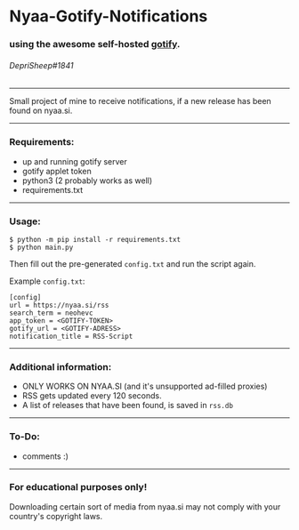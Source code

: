 # Nyaa-Gotify-Notifications
### using the awesome self-hosted [gotify](https://github.com/gotify/server#gotifyserver).
###### DepriSheep#1841

---
Small project of mine to receive notifications, if a new release has been found on nyaa.si.

---

### Requirements:

* up and running gotify server
* gotify applet token
* python3 (2 probably works as well)
* requirements.txt

---

### Usage:

```
$ python -m pip install -r requirements.txt
$ python main.py
```

Then fill out the pre-generated `config.txt` and run the script again.

Example `config.txt`:

```
[config]
url = https://nyaa.si/rss 
search_term = neohevc
app_token = <GOTIFY-TOKEN>
gotify_url = <GOTIFY-ADRESS>
notification_title = RSS-Script
```

---

### Additional information:

+ ONLY WORKS ON NYAA.SI (and it's unsupported ad-filled proxies)
+ RSS gets updated every 120 seconds.
+ A list of releases that have been found, is saved in `rss.db`

---
### To-Do:
+ comments :)
___

### For educational purposes only!
Downloading certain sort of media from nyaa.si may not comply with your country's copyright laws.
